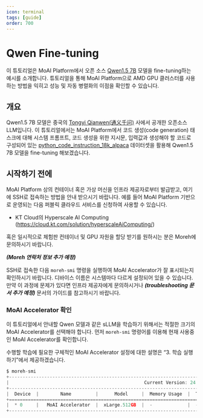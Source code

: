 ```yaml
---
icon: terminal
tags: [guide]
order: 700
---
```


# Qwen Fine-tuning

이 튜토리얼은 MoAI Platform에서 오픈 소스 [Qwen1.5 7B](https://huggingface.co/Qwen/Qwen1.5-7B) 모델을 fine-tuning하는 예시를 소개합니다. 튜토리얼을 통해 MoAI Platform으로 AMD GPU 클러스터를 사용하는 방법을 익히고 성능 및 자동 병렬화의 이점을 확인할 수 있습니다.

## 개요

Qwen1.5 7B 모델은 중국의 [Tongyi Qianwen(通义千问)](https://www.alibabacloud.com/en/solutions/generative-ai/qwen?_p_lc=1) 사에서 공개한 오픈소스 LLM입니다. 이 튜토리얼에서는 MoAI Platform에서 코드 생성(code generation) 태스크에 대해 시스템 프롬프트, 코드 생성을 위한 지시문, 입력값과 생성해야 할 코드로 구성되어 있는 [python_code_instruction_18k_alpaca](https://huggingface.co/datasets/iamtarun/python_code_instructions_18k_alpaca) 데이터셋을 활용해 Qwen1.5 7B 모델을 fine-tuning 해보겠습니다. 

## 시작하기 전에

MoAI Platform 상의 컨테이너 혹은 가상 머신을 인프라 제공자로부터 발급받고, 여기에 SSH로 접속하는 방법을 안내 받으시기 바랍니다. 예를 들어 MoAI Platform 기반으로 운영되는 다음 퍼블릭 클라우드 서비스를 신청하여 사용할 수 있습니다.

- KT Cloud의 Hyperscale AI Computing (https://cloud.kt.com/solution/hyperscaleAiComputing/)

혹은 일시적으로 체험판 컨테이너 및 GPU 자원을 할당 받기를 원하시는 분은 Moreh에 문의하시기 바랍니다.

***(Moreh 연락처 정보 추가 예정)***

SSH로 접속한 다음 `moreh-smi` 명령을 실행하여 MoAI Accelerator가 잘 표시되는지 확인하시기 바랍니다. 디바이스 이름은 시스템마다 다르게 설정되어 있을 수 있습니다. 만약 이 과정에 문제가 있다면 인프라 제공자에게 문의하시거나 ***(troubleshooting 문서 추가 예정)*** 문서의 가이드를 참고하시기 바랍니다.

### MoAI Accelerator 확인

이 튜토리얼에서 안내할 Qwen 모델과 같은 sLLM을 학습하기 위해서는 적절한 크기의 MoAI Accelerator를 선택해야 합니다. 먼저 `moreh-smi` 명령어를 이용해 현재 사용중인 MoAI Accelerator를 확인합니다. 

수행할 학습에 필요한 구체적인 MoAI Accelerator 설정에 대한 설명은 “3. 학습 실행하기”에서 제공하겠습니다.  

```jsx
$ moreh-smi
+---------------------------------------------------------------------------------------------------+
|                                                  Current Version: 24.2.0  Latest Version: 24.2.0  |
+---------------------------------------------------------------------------------------------------+
|  Device  |        Name         |      Model     |  Memory Usage  |  Total Memory  |  Utilization  |
+===================================================================================================+
|  * 0     |   MoAI Accelerator  |  xLarge.512GB  |  -             |  -             |  -            |
+---------------------------------------------------------------------------------------------------+
```

